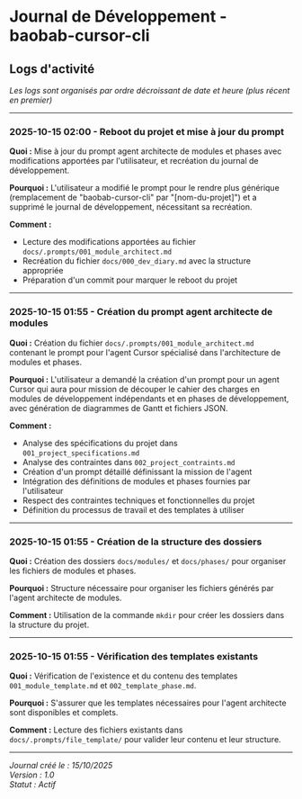 # Journal de Développement - baobab-cursor-cli

## Logs d'activité

*Les logs sont organisés par ordre décroissant de date et heure (plus récent en premier)*

---

### 2025-10-15 02:00 - Reboot du projet et mise à jour du prompt

**Quoi :** Mise à jour du prompt agent architecte de modules et phases avec modifications apportées par l'utilisateur, et recréation du journal de développement.

**Pourquoi :** L'utilisateur a modifié le prompt pour le rendre plus générique (remplacement de "baobab-cursor-cli" par "[nom-du-projet]") et a supprimé le journal de développement, nécessitant sa recréation.

**Comment :** 
- Lecture des modifications apportées au fichier `docs/.prompts/001_module_architect.md`
- Recréation du fichier `docs/000_dev_diary.md` avec la structure appropriée
- Préparation d'un commit pour marquer le reboot du projet

---

### 2025-10-15 01:55 - Création du prompt agent architecte de modules

**Quoi :** Création du fichier `docs/.prompts/001_module_architect.md` contenant le prompt pour l'agent Cursor spécialisé dans l'architecture de modules et phases.

**Pourquoi :** L'utilisateur a demandé la création d'un prompt pour un agent Cursor qui aura pour mission de découper le cahier des charges en modules de développement indépendants et en phases de développement, avec génération de diagrammes de Gantt et fichiers JSON.

**Comment :** 
- Analyse des spécifications du projet dans `001_project_specifications.md`
- Analyse des contraintes dans `002_project_contraints.md`
- Création d'un prompt détaillé définissant la mission de l'agent
- Intégration des définitions de modules et phases fournies par l'utilisateur
- Respect des contraintes techniques et fonctionnelles du projet
- Définition du processus de travail et des templates à utiliser

---

### 2025-10-15 01:55 - Création de la structure des dossiers

**Quoi :** Création des dossiers `docs/modules/` et `docs/phases/` pour organiser les fichiers de modules et phases.

**Pourquoi :** Structure nécessaire pour organiser les fichiers générés par l'agent architecte de modules.

**Comment :** Utilisation de la commande `mkdir` pour créer les dossiers dans la structure du projet.

---

### 2025-10-15 01:55 - Vérification des templates existants

**Quoi :** Vérification de l'existence et du contenu des templates `001_module_template.md` et `002_template_phase.md`.

**Pourquoi :** S'assurer que les templates nécessaires pour l'agent architecte sont disponibles et complets.

**Comment :** Lecture des fichiers existants dans `docs/.prompts/file_template/` pour valider leur contenu et leur structure.

---

*Journal créé le : 15/10/2025*  
*Version : 1.0*  
*Statut : Actif*
